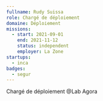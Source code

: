 ```yaml
---
fullname: Rudy Suissa
role: Chargé de déploiement
domaine: Déploiement
missions:
  - start: 2021-09-01
    end: 2021-11-12
    status: independent
    employer: La Zone
startups:
  - inca
badges:
  - segur
---
```


Chargé de déploiement @Lab Agora 
